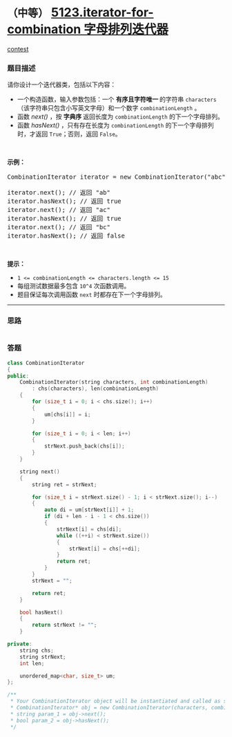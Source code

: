 # `（中等）` [5123.iterator-for-combination 字母排列迭代器](https://leetcode-cn.com/problems/iterator-for-combination/)

[contest](https://leetcode-cn.com/contest/biweekly-contest-15/problems/iterator-for-combination/)

### 题目描述
<p>请你设计一个迭代器类，包括以下内容：</p>

<ul>
	<li>一个构造函数，输入参数包括：一个&nbsp;<strong>有序且字符唯一&nbsp;</strong>的字符串&nbsp;<code>characters</code>（该字符串只包含小写英文字母）和一个数字&nbsp;<code>combinationLength</code>&nbsp;。</li>
	<li>函数&nbsp;<em>next()&nbsp;</em>，按&nbsp;<strong>字典序&nbsp;</strong>返回长度为&nbsp;<code>combinationLength</code> 的下一个字母排列。</li>
	<li>函数&nbsp;<em>hasNext()&nbsp;</em>，只有存在长度为&nbsp;<code>combinationLength</code> 的下一个字母排列时，才返回&nbsp;<code>True</code>；否则，返回 <code>False</code>。</li>
</ul>

<p>&nbsp;</p>

<p><strong>示例：</strong></p>

<pre>CombinationIterator iterator = new CombinationIterator("abc", 2); // 创建迭代器 iterator

iterator.next(); // 返回 "ab"
iterator.hasNext(); // 返回 true
iterator.next(); // 返回 "ac"
iterator.hasNext(); // 返回 true
iterator.next(); // 返回 "bc"
iterator.hasNext(); // 返回 false
</pre>

<p>&nbsp;</p>

<p><strong>提示：</strong></p>

<ul>
	<li><code>1 &lt;= combinationLength &lt;=&nbsp;characters.length &lt;= 15</code></li>
	<li>每组测试数据最多包含&nbsp;<code>10^4</code>&nbsp;次函数调用。</li>
	<li>题目保证每次调用函数&nbsp;<code>next</code>&nbsp;时都存在下一个字母排列。</li>
</ul>

            

---
### 思路
```
```



### 答题
``` C++
class CombinationIterator 
{
public:
    CombinationIterator(string characters, int combinationLength) 
        : chs(characters), len(combinationLength)
    {
        for (size_t i = 0; i < chs.size(); i++)
        {
            um[chs[i]] = i;
        }

		for (size_t i = 0; i < len; i++)
		{
			strNext.push_back(chs[i]);
		}
    }

    string next()
    {
        string ret = strNext;

        for (size_t i = strNext.size() - 1; i < strNext.size(); i--)
        {
            auto di = um[strNext[i]] + 1;
            if (di + len - i - 1 < chs.size())
            {
                strNext[i] = chs[di];
                while ((++i) < strNext.size())
                {
					strNext[i] = chs[++di];
                }
                return ret;
            }
        }
		strNext = "";

		return ret;
    }

    bool hasNext() 
    {
        return strNext != "";
	}

private:
    string chs;
	string strNext;
    int len;

    unordered_map<char, size_t> um;
};

/**
 * Your CombinationIterator object will be instantiated and called as such:
 * CombinationIterator* obj = new CombinationIterator(characters, combinationLength);
 * string param_1 = obj->next();
 * bool param_2 = obj->hasNext();
 */
```




